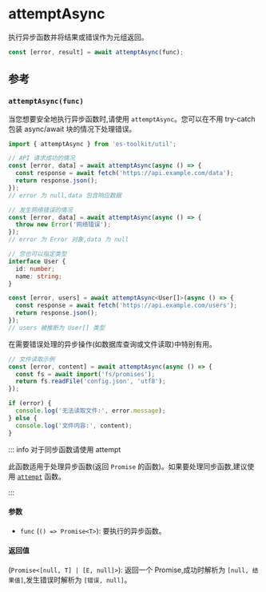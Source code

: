 # attemptAsync

执行异步函数并将结果或错误作为元组返回。

```typescript
const [error, result] = await attemptAsync(func);
```

## 参考

### `attemptAsync(func)`

当您想要安全地执行异步函数时,请使用 `attemptAsync`。您可以在不用 try-catch 包装 async/await 块的情况下处理错误。

```typescript
import { attemptAsync } from 'es-toolkit/util';

// API 请求成功的情况
const [error, data] = await attemptAsync(async () => {
  const response = await fetch('https://api.example.com/data');
  return response.json();
});
// error 为 null,data 包含响应数据

// 发生网络错误的情况
const [error, data] = await attemptAsync(async () => {
  throw new Error('网络错误');
});
// error 为 Error 对象,data 为 null

// 您也可以指定类型
interface User {
  id: number;
  name: string;
}

const [error, users] = await attemptAsync<User[]>(async () => {
  const response = await fetch('https://api.example.com/users');
  return response.json();
});
// users 被推断为 User[] 类型
```

在需要错误处理的异步操作(如数据库查询或文件读取)中特别有用。

```typescript
// 文件读取示例
const [error, content] = await attemptAsync(async () => {
  const fs = await import('fs/promises');
  return fs.readFile('config.json', 'utf8');
});

if (error) {
  console.log('无法读取文件:', error.message);
} else {
  console.log('文件内容:', content);
}
```

::: info 对于同步函数请使用 attempt

此函数适用于处理异步函数(返回 `Promise` 的函数)。如果要处理同步函数,建议使用 [`attempt`](./attempt.md) 函数。

:::

#### 参数

- `func` (`() => Promise<T>`): 要执行的异步函数。

#### 返回值

(`Promise<[null, T] | [E, null]>`): 返回一个 Promise,成功时解析为 `[null, 结果值]`,发生错误时解析为 `[错误, null]`。
